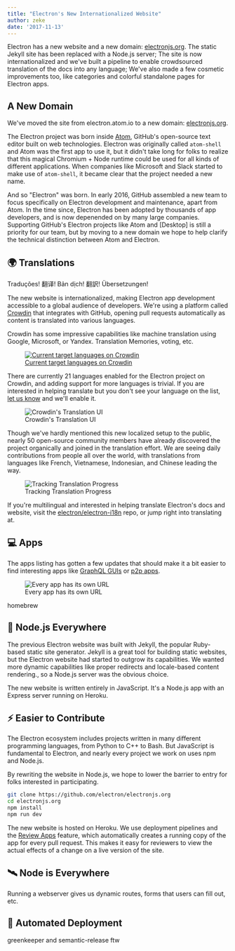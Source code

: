```yaml
---
title: "Electron's New Internationalized Website"
author: zeke
date: '2017-11-13'
---
```


Electron has a new website and a new domain: [electronjs.org]. The static 
Jekyll site has been replaced with a Node.js server; The site is now 
internationalized and we've built a pipeline to enable crowdsourced translation 
of the docs into any language; We've also made a few cosmetic improvements 
too, like categories and colorful standalone pages for Electron apps.

## A New Domain

We've moved the site from electron.atom.io to a new domain: [electronjs.org].

The Electron project was born inside [Atom], GitHub's open-source text editor 
built on web technologies. Electron was originally called `atom-shell` and Atom 
was the first app to use it, but it didn't take long for folks to realize that 
this magical Chromium + Node runtime could be used for all kinds of different 
applications. When companies like Microsoft and Slack started to make use of
`atom-shell`, it became clear that the project needed a new name.

And so "Electron" was born. In early 2016, GitHub assembled a new team to focus
specifically on Electron development and maintenance, apart from Atom. In the 
time since, Electron has been adopted by thousands of app developers, and is now
depenended on by many large companies. Supporting GitHub's Electron projects 
like Atom and [Desktop] is still a priority for our team, but by moving to a new
domain we hope to help clarify the technical distinction between Atom and 
Electron.

## 🌍 Translations

Traduções! 翻译! Bản dịch! 翻訳! Übersetzungen!

The new website is internationalized, making Electron app development accessible 
to a global audience of developers. We're using a platform called [Crowdin] 
that integrates with GitHub, opening pull requests automatically as content
is translated into various languages.

Crowdin has some impressive capabilities like machine translation using Google, 
Microsoft, or Yandex. Translation Memories, voting, etc.

<figure>
  <a href="https://crowdin.com/project/electron">
    <img src="https://user-images.githubusercontent.com/2289/32754734-e8e43c04-c886-11e7-9f34-f2da2bb4357b.png" alt="Current target languages on Crowdin">
    <figcaption>Current target languages on Crowdin</figcaption>
  </a>
</figure>

There are currently 21 languages enabled for the Electron project on Crowdin, 
and adding support for more languages is trivial. If you are interested in 
helping translate but you don't see your language on the list, 
[let us know](https://github.com/electron/electron.atom.io/issues/new) and
we'll enable it.

<figure>
  <img src="https://user-images.githubusercontent.com/2289/32755713-7040641c-c88b-11e7-88e0-c99360a2f166.png" alt="Crowdin's Translation UI">
  <figcaption>Crowdin's Translation UI</figcaption>
</figure>

Though we've hardly mentioned this new localized setup to the public, 
nearly 50 open-source community members have already discovered the project 
organically and joined in the translation effort. We are seeing daily 
contributions from people all over the world, with translations from 
languages like French, Vietnamese, Indonesian, and Chinese leading the way.

<figure>
  <img src="https://user-images.githubusercontent.com/2289/32755352-b0a35372-c889-11e7-9b24-ad31a2492ff3.png" alt="Tracking Translation Progress">
  <figcaption>Tracking Translation Progress</figcaption>
</figure>

If you're multilingual and interested in helping translate Electron's docs
and website, visit the [electron/electron-i18n] repo, or jump right into 
translating at.

## 💻 Apps

The apps listing has gotten a few updates that should make it a bit easier to
find interesting apps like [GraphQL GUIs](https://electronjs.org/apps?q=graphql)
or [p2p apps](https://electronjs.org/apps?q=graphql).

<figure>
  <img src="https://user-images.githubusercontent.com/2289/32755954-8e908df6-c88c-11e7-9327-9504b8527ae0.png" alt="Every app has its own URL">
  <figcaption>Every app has its own URL</figcaption>
</figure>

homebrew

## 🐢 Node.js Everywhere

The previous Electron website was built with Jekyll, the popular Ruby-based 
static site generator. Jekyll is a great tool for building static websites, but 
the Electron website had started to outgrow its capabilities. We wanted more 
dynamic capabilities like proper redirects and locale-based content rendering., 
so a Node.js server was the obvious choice.

The new website is written entirely in JavaScript. It's a Node.js app with an
Express server running on Heroku.

## ⚡️ Easier to Contribute

The Electron ecosystem includes projects written in many different programming 
languages, from Python to C++ to Bash. But JavaScript is fundamental to 
Electron, and nearly every project we work on uses npm and Node.js.

By rewriting the website in Node.js, we hope to lower the barrier to entry 
for folks interested in participating.


```sh
git clone https://github.com/electron/electronjs.org
cd electronjs.org
npm install
npm run dev
```

The new website is hosted on Heroku. We use deployment pipelines and the
[Review Apps](https://devcenter.heroku.com/articles/github-integration-review-apps)
feature, which automatically creates a running copy of the app for every pull 
request. This makes it easy for reviewers to view the actual effects of a 
change on a live version of the site.


## 🛰 Node is Everywhere

Running a webserver gives us dynamic routes, forms that users can fill out, etc.

## 🤖 Automated Deployment

greenkeeper and semantic-release ftw

[Crowdin]: https://crowdin.com/project/electron
[crowdin.com/project/electron]: https://crowdin.com/project/electron
[electron/electron-i18n]: https://github.com/electron/electron-i18n#readme
[electronjs.org]: https://electronjs.org
[Atom]: https://atom.io
[Destop]: https://desktop.github.com
